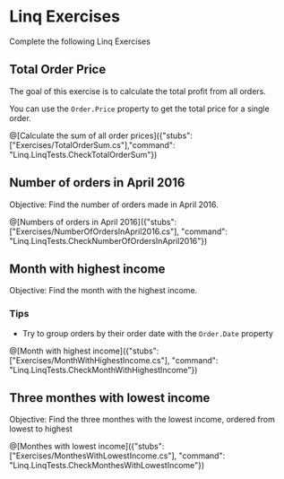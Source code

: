 # Linq Exercises

Complete the following Linq Exercises

## Total Order Price

The goal of this exercise is to calculate the total profit from all orders.

You can use the ``Order.Price`` property to get the total price for a single order.

@[Calculate the sum of all order prices]({"stubs": ["Exercises/TotalOrderSum.cs"],"command": "Linq.LinqTests.CheckTotalOrderSum"})

## Number of orders in April 2016

Objective: Find the number of orders made in April 2016.

@[Numbers of orders in April 2016]({"stubs": ["Exercises/NumberOfOrdersInApril2016.cs"], "command": "Linq.LinqTests.CheckNumberOfOrdersInApril2016"})

## Month with highest income

Objective: Find the month with the highest income.

### Tips

* Try to group orders by their order date with the ``Order.Date`` property

@[Month with highest income]({"stubs": ["Exercises/MonthWithHighestIncome.cs"], "command": "Linq.LinqTests.CheckMonthWithHighestIncome"})

## Three monthes with lowest income

Objective: Find the three monthes with the lowest income, ordered from lowest to highest

@[Monthes with lowest income]({"stubs": ["Exercises/MonthesWithLowestIncome.cs"], "command": "Linq.LinqTests.CheckMonthesWithLowestIncome"})